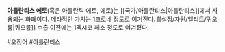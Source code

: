 **아틀란티스 에토**(혹은 아틀란틱 에토, 에토)는 [[국가/아틀란티스|아틀란티스]]에서 사용되는 화폐이다. 메타적인 가치는 1크로네 정도로 여겨진다. [[설정/자원/엘리트/퀴오륨|퀴오륨]] 수출 이전에는 1멕시코 페소 정도로 여겨졌다.

#오징어 #아틀란티스